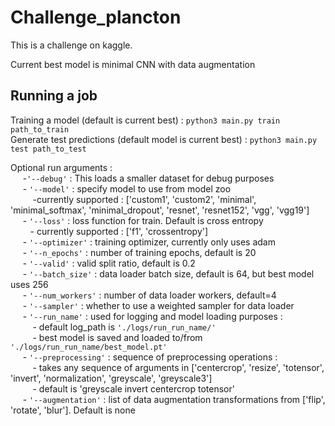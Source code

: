 # Challenge_plancton
This is a challenge on kaggle. 

Current best model is minimal CNN with data augmentation

## Running a job
Training a model (default is current best) : `python3 main.py train path_to_train`<br />
Generate test predictions (default model is current best) : `python3 main.py test path_to_test`<br />

Optional run arguments : <br />
&nbsp;&nbsp;&nbsp;&nbsp; -`'--debug'` : This loads a smaller dataset for debug purposes <br />
  &nbsp;&nbsp;&nbsp;&nbsp;     - `'--model'` : specify model to use from model zoo <br />
             &nbsp;&nbsp;&nbsp;&nbsp;&nbsp;&nbsp;&nbsp;&nbsp; -currently supported : ['custom1', 'custom2', 'minimal', 'minimal_softmax', 'minimal_dropout', 'resnet', 'resnet152', 'vgg', 'vgg19']<br />
    &nbsp;&nbsp;&nbsp;&nbsp;   - `'--loss'` : loss function for train. Default is cross entropy<br />
             &nbsp;&nbsp;&nbsp;&nbsp;&nbsp;&nbsp;&nbsp;&nbsp;- currently supported : ['f1', 'crossentropy']<br />
   &nbsp;&nbsp;&nbsp;&nbsp;    - `'--optimizer'` : training optimizer, currently only uses adam<br />
   &nbsp;&nbsp;&nbsp;&nbsp;    - `'--n_epochs'` : number of training epochs, default is 20<br />
   &nbsp;&nbsp;&nbsp;&nbsp;    - `'--valid'` : valid split ratio, default is 0.2 <br />
    &nbsp;&nbsp;&nbsp;&nbsp;   - `'--batch_size'` : data loader batch size, default is 64, but best model uses 256 <br />
    &nbsp;&nbsp;&nbsp;&nbsp;   - `'--num_workers'` : number of data loader workers, default=4 <br />
    &nbsp;&nbsp;&nbsp;&nbsp;   - `'--sampler'` : whether to use a weighted sampler for data loader<br />
    &nbsp;&nbsp;&nbsp;&nbsp;   - `'--run_name'` : used for logging and model loading purposes : <br />
            &nbsp;&nbsp;&nbsp;&nbsp;&nbsp;&nbsp;&nbsp;&nbsp;  - default log_path is `'./logs/run_run_name/'`<br />
            &nbsp;&nbsp;&nbsp;&nbsp;&nbsp;&nbsp;&nbsp;&nbsp;  - best model is saved and loaded to/from `'./logs/run_run_name/best_model.pt'`<br />
    &nbsp;&nbsp;&nbsp;&nbsp;   - `'--preprocessing'` :  sequence of preprocessing operations : <br />
            &nbsp;&nbsp;&nbsp;&nbsp;&nbsp;&nbsp;&nbsp;&nbsp;  - takes any sequence of arguments in ['centercrop', 'resize', 'totensor', 'invert', 'normalization', 'greyscale', 'greyscale3']<br />
            &nbsp;&nbsp;&nbsp;&nbsp;&nbsp;&nbsp;&nbsp;&nbsp;  - default is 'greyscale invert centercrop totensor' <br />
   &nbsp;&nbsp;&nbsp;&nbsp;    - `'--augmentation'` : list of data augmentation transformations from ['flip', 'rotate', 'blur']. Default is none<br />
